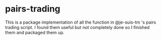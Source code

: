 # pairs-trading

This is a package implementation of all the function in @je-suis-tm 's pairs trading script. I found them useful but not completely done so I finished them and packaged them up.
